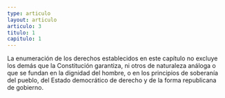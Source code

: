 ```yaml
---
type: articulo
layout: articulo
articulo: 3
titulo: 1
capitulo: 1
---
```

La enumeración de los derechos establecidos en este capítulo no excluye los demás que la Constitución garantiza, ni otros de naturaleza análoga o que se fundan en la dignidad del hombre, o en los principios de soberanía del pueblo, del Estado democrático de derecho y de la forma republicana de gobierno.